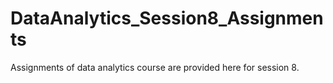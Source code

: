 # DataAnalytics_Session8_Assignments
Assignments of data analytics course are provided here for session 8.
